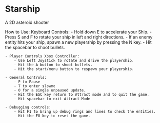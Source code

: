 # Starship
A 2D asteroid shooter

How to Use:
	Keyboard Controls: 
		- Hold down E to accelerate your Ship. 
		- Press S and F to rotate your ship in left and right directions. 
		- If an enemy entity hits your ship, spawn a new playership by pressing the N key. 
		- Hit the spacebar to shoot bullets.

	- Player Controls Xbox Controller: 
		- Use Left Joystick to rotate and drive the playership. 
		- Hit the A button to shoot bullets. 
		- Hit the start/menu button to respawn your playership.

	- General Controls: 
		- P to Pause 
		- T to enter slowmo 
		- O for a single unpaused update.
		- Hit the ESC key return to Attract mode and to quit the game.
		- Hit spacebar to exit Attract Mode

	- Debugging controls:
		- Hit F1 to bring up debug rings and lines to check the entities.
		- Hit the F8 key to reset the game.

